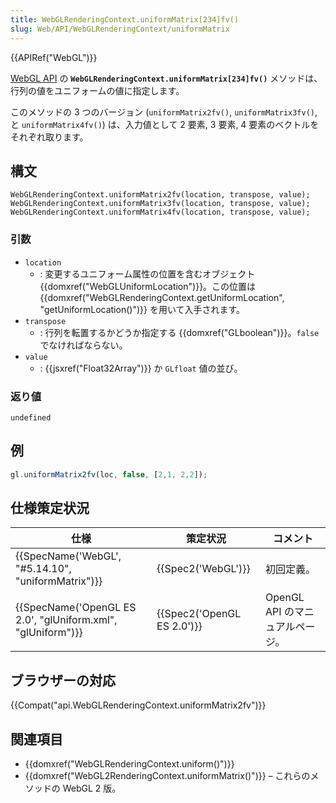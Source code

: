 ```yaml
---
title: WebGLRenderingContext.uniformMatrix[234]fv()
slug: Web/API/WebGLRenderingContext/uniformMatrix
---
```

{{APIRef("WebGL")}}

[WebGL API](/ja/docs/Web/API/WebGL_API) の **`WebGLRenderingContext.uniformMatrix[234]fv()`** メソッドは、行列の値をユニフォームの値に指定します。

このメソッドの 3 つのバージョン (`uniformMatrix2fv()`, `uniformMatrix3fv()`, と `uniformMatrix4fv()`) は、入力値として 2 要素, 3 要素, 4 要素のベクトルをそれぞれ取ります。

## 構文

```
WebGLRenderingContext.uniformMatrix2fv(location, transpose, value);
WebGLRenderingContext.uniformMatrix3fv(location, transpose, value);
WebGLRenderingContext.uniformMatrix4fv(location, transpose, value);
```

### 引数

- `location`
  - : 変更するユニフォーム属性の位置を含むオブジェクト {{domxref("WebGLUniformLocation")}}。この位置は {{domxref("WebGLRenderingContext.getUniformLocation", "getUniformLocation()")}} を用いて入手されます。
- `transpose`
  - : 行列を転置するかどうか指定する {{domxref("GLboolean")}}。`false` でなければならない。
- `value`
  - : {{jsxref("Float32Array")}} か `GLfloat` 値の並び。

### 返り値

`undefined`

## 例

```js
gl.uniformMatrix2fv(loc, false, [2,1, 2,2]);
```

## 仕様策定状況

| 仕様                                                                             | 策定状況                             | コメント                        |
| -------------------------------------------------------------------------------- | ------------------------------------ | ------------------------------- |
| {{SpecName('WebGL', "#5.14.10", "uniformMatrix")}}             | {{Spec2('WebGL')}}             | 初回定義。                      |
| {{SpecName('OpenGL ES 2.0', "glUniform.xml", "glUniform")}} | {{Spec2('OpenGL ES 2.0')}} | OpenGL API のマニュアルページ。 |

## ブラウザーの対応

{{Compat("api.WebGLRenderingContext.uniformMatrix2fv")}}

## 関連項目

- {{domxref("WebGLRenderingContext.uniform()")}}
- {{domxref("WebGL2RenderingContext.uniformMatrix()")}} – これらのメソッドの WebGL 2 版。
